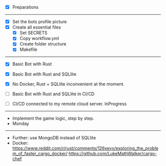 - [X] Preparations
---
- [X] Set the bots profile picture
- [X] Create all essential files
	- [X] Set SECRETS
	- [X] Copy workflow.yml
	- [X] Create folder structure
	- [X] Makefile
	
---
- [X] Basic Bot with Rust
- [X] Basic Bot with Rust and SQLlite
- [X] No Docker, Rust + SQLlite inconvenient at the moment.

- [ ] Basic Bot with Rust and SQLlite in CI/CD
- [ ] CI/CD connected to my remote cloud server. InProgress
---
- Implement the game logic, step by step.
- Monday


---
- Further: use MongoDB instead of SQLlite
- Docker:
https://www.reddit.com/r/rust/comments/126xeyx/exploring_the_problem_of_faster_cargo_docker/
https://github.com/LukeMathWalker/cargo-chef
